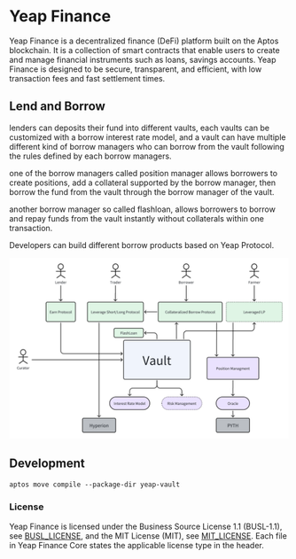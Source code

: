 # Yeap Finance

Yeap Finance is a decentralized finance (DeFi) platform built on the Aptos blockchain.
It is a collection of smart contracts that enable users to create and manage financial instruments such as loans,
savings accounts.
Yeap Finance is designed to be secure, transparent, and efficient, with low transaction fees and fast settlement times.

## Lend and Borrow

lenders can deposits their fund into different vaults, each vaults can be customized with a borrow interest rate model,
and a vault can have multiple different kind of borrow managers who can borrow from the vault following the rules
defined by each borrow managers.

one of the borrow managers called position manager allows borrowers to create positions, add a collateral supported by
the borrow manager, then borrow the fund from the vault through the borrow manager of the vault.

another borrow manager so called flashloan, allows borrowers to borrow and repay funds from the vault instantly without
collaterals within one transaction.

Developers can build different borrow products based on Yeap Protocol.


![arch](docs/arch.png)

## Development

``` shell
aptos move compile --package-dir yeap-vault
```

### License

Yeap Finance is licensed under the Business Source License 1.1 (BUSL-1.1), see [BUSL_LICENSE](./licenses/BUSL_LICENSE),
and the MIT License (MIT), see [MIT_LICENSE](./licenses/MIT_LICENSE).
Each file in Yeap Finance Core states the applicable license type in the header.